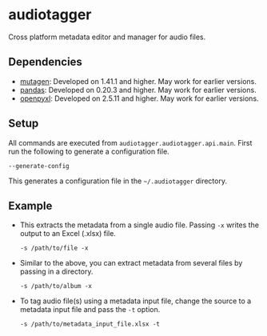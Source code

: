 # audiotagger
Cross platform metadata editor and manager for audio files.

## Dependencies
- [mutagen](https://github.com/quodlibet/mutagen): Developed on 1.41.1 and
    higher.  May work for earlier versions.
- [pandas](https://github.com/pandas-dev/pandas): Developed on 0.20.3 and
    higher.  May work for earlier versions.
- [openpyxl](https://bitbucket.org/openpyxl/openpyxl/src): Developed on 2.5.11
    and higher.  May work for earlier versions.

## Setup
All commands are executed from `audiotagger.audiotagger.api.main`.  First run
the following to generate a configuration file.
```buildoutcfg
--generate-config
```
This generates a configuration file in the `~/.audiotagger` directory.

## Example
* This extracts the metadata from a single audio file.  Passing `-x` writes
the output to an Excel (.xlsx) file.
    ```text
    -s /path/to/file -x
    ```

* Similar to the above, you can extract metadata from several files by
passing in a directory.
    ```text
    -s /path/to/album -x
    ```

* To tag audio file(s) using a metadata input file, change the source to
a metadata input file and pass the `-t` option.
    ```text
    -s /path/to/metadata_input_file.xlsx -t
    ```


